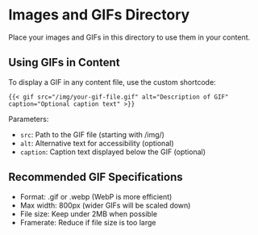 # Images and GIFs Directory

Place your images and GIFs in this directory to use them in your content.

## Using GIFs in Content

To display a GIF in any content file, use the custom shortcode:

```
{{< gif src="/img/your-gif-file.gif" alt="Description of GIF" caption="Optional caption text" >}}
```

Parameters:
- `src`: Path to the GIF file (starting with /img/)
- `alt`: Alternative text for accessibility (optional)
- `caption`: Caption text displayed below the GIF (optional)

## Recommended GIF Specifications

- Format: .gif or .webp (WebP is more efficient)
- Max width: 800px (wider GIFs will be scaled down)
- File size: Keep under 2MB when possible
- Framerate: Reduce if file size is too large